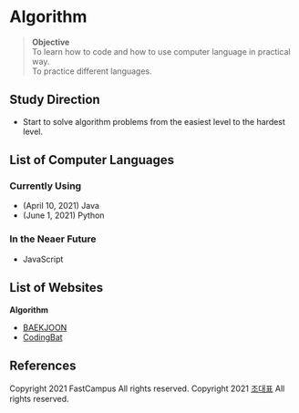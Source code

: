 # Algorithm
> **Objective** <br> 
> To learn how to code and how to use computer language in practical way. <br>
> To practice different languages.

## Study Direction
- Start to solve algorithm problems from the easiest level to the hardest level.

## List of Computer Languages

### Currently Using
- (April 10, 2021) Java
- (June 1, 2021) Python

### In the Neaer Future
- JavaScript

## List of Websites
**Algorithm**
- [BAEKJOON](https://www.acmicpc.net)
- [CodingBat](https://codingbat.com/java)

## References

Copyright 2021 FastCampus All rights reserved.
Copyright 2021 <a href="https://wikidocs.net/profile/info/book/400">조대표</a> All rights reserved.
